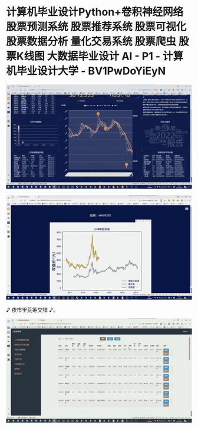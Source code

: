 # 计算机毕业设计Python+卷积神经网络股票预测系统 股票推荐系统 股票可视化 股票数据分析 量化交易系统 股票爬虫 股票K线图 大数据毕业设计 AI - P1 - 计算机毕业设计大学 - BV1PwDoYiEyN

![](img/c883037a9084196bd22f2c7a0f0d6554_0.png)

![](img/c883037a9084196bd22f2c7a0f0d6554_1.png)

♪ 夜市里荒筹交错 ♪。

![](img/c883037a9084196bd22f2c7a0f0d6554_3.png)